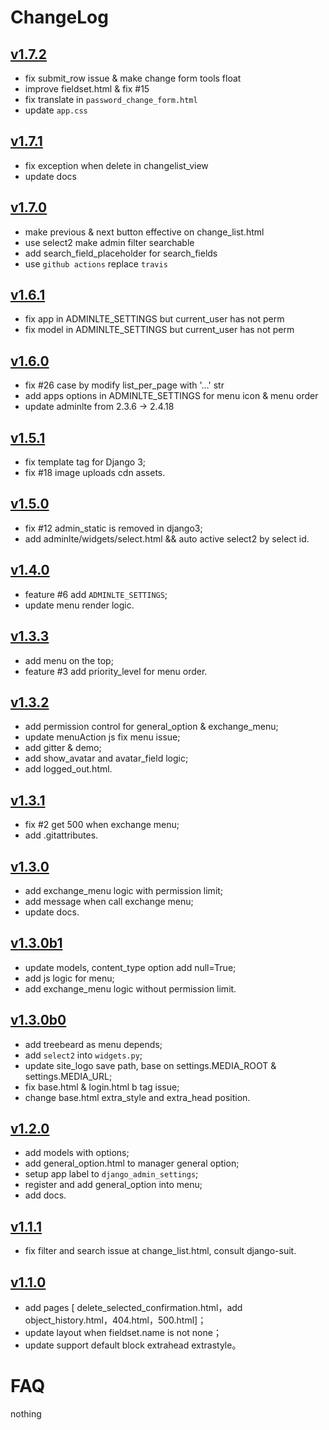 # ChangeLog

## [v1.7.2](https://github.com/wuyue92tree/django-adminlte-ui/releases/tag/1.7.2)
- fix submit_row issue & make change form tools float
- improve fieldset.html & fix #15
- fix translate in `password_change_form.html`
- update `app.css`

## [v1.7.1](https://github.com/wuyue92tree/django-adminlte-ui/releases/tag/1.7.1)
- fix exception when delete in changelist_view
- update docs

## [v1.7.0](https://github.com/wuyue92tree/django-adminlte-ui/releases/tag/1.7.0)
- make previous & next button effective on change_list.html
- use select2 make admin filter searchable
- add search_field_placeholder for search_fields
- use `github actions` replace `travis`

## [v1.6.1](https://github.com/wuyue92tree/django-adminlte-ui/releases/tag/1.6.1)
- fix app in ADMINLTE_SETTINGS but current_user has not perm
- fix model in ADMINLTE_SETTINGS but current_user has not perm

## [v1.6.0](https://github.com/wuyue92tree/django-adminlte-ui/releases/tag/1.6.0)

- fix #26 case by modify list_per_page with '…' str
- add apps options in ADMINLTE_SETTINGS for menu icon & menu order
- update adminlte from 2.3.6 -> 2.4.18

## [v1.5.1](https://github.com/wuyue92tree/django-adminlte-ui/releases/tag/1.5.1)

- fix template tag for Django 3;
- fix #18 image uploads cdn assets.

## [v1.5.0](https://github.com/wuyue92tree/django-adminlte-ui/releases/tag/1.5.0)

- fix #12 admin_static is removed in django3;
- add adminlte/widgets/select.html && auto active select2 by select id.

## [v1.4.0](https://github.com/wuyue92tree/django-adminlte-ui/releases/tag/1.4.0)

- feature #6 add `ADMINLTE_SETTINGS`;
- update menu render logic.

## [v1.3.3](https://github.com/wuyue92tree/django-adminlte-ui/releases/tag/1.3.3)

- add menu on the top;
- feature #3 add priority_level for menu order.

## [v1.3.2](https://github.com/wuyue92tree/django-adminlte-ui/releases/tag/1.3.2)

- add permission control for general_option & exchange_menu;
- update menuAction js fix menu issue;
- add gitter & demo;
- add show_avatar and avatar_field logic;
- add logged_out.html.

## [v1.3.1](https://github.com/wuyue92tree/django-adminlte-ui/releases/tag/1.3.1)

- fix #2 get 500 when exchange menu;
- add .gitattributes.

## [v1.3.0](https://github.com/wuyue92tree/django-adminlte-ui/releases/tag/1.3.0)

- add exchange_menu logic with permission limit;
- add message when call exchange menu;
- update docs.

## [v1.3.0b1](https://github.com/wuyue92tree/django-adminlte-ui/releases/tag/1.3.0b1)

- update models, content_type option add null=True;
- add js logic for menu;
- add exchange_menu logic without permission limit.

## [v1.3.0b0](https://github.com/wuyue92tree/django-adminlte-ui/releases/tag/1.3.0b0)

- add treebeard as menu depends;
- add `select2` into `widgets.py`;
- update site_logo save path, base on settings.MEDIA_ROOT & settings.MEDIA_URL;
- fix base.html & login.html b tag issue;
- change base.html extra_style and extra_head position.

## [v1.2.0](https://github.com/wuyue92tree/django-adminlte-ui/releases/tag/1.2.0)

- add models with options;
- add general_option.html to manager general option;
- setup app label to `django_admin_settings`;
- register and add general_option into menu;
- add docs.

## [v1.1.1](https://github.com/wuyue92tree/django-adminlte-ui/releases/tag/1.1.1)

- fix filter and search issue at change_list.html, consult django-suit.

## [v1.1.0](https://github.com/wuyue92tree/django-adminlte-ui/releases/tag/1.1.0)

- add pages [ delete_selected_confirmation.html，add object_history.html，404.html，500.html]；
- update layout when fieldset.name is not none；
- update support default block extrahead extrastyle。

# FAQ

nothing